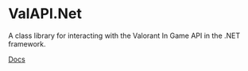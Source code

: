 # ValAPI.Net
A class library for interacting with the Valorant In Game API in the .NET framework.

[Docs](https://github.com/brianbaldner/ValAPI.Net/wiki)
